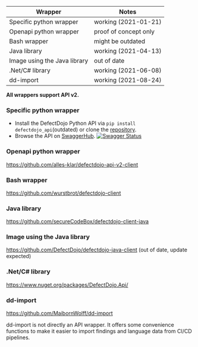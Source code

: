 | Wrapper                      | Notes                   |
| -----------------------------| ------------------------|
| Specific python wrapper      | working (2021-01-21)    |
| Openapi python wrapper       | proof of concept only   |
| Bash wrapper                 | might be outdated       |
| Java library                 | working (2021-04-13)    |
| Image using the Java library | out of date             |
| .Net/C# library              | working (2021-06-08)    |
| dd-import                    | working (2021-08-24)    |

**All wrappers support API v2.**

### Specific python wrapper
* Install the DefectDojo Python API via `pip install defectdojo_api`(outdated) or clone
  the [repository](https://github.com/DefectDojo/defectdojo_api).
* Browse the API on
  [SwaggerHub](https://app.swaggerhub.com/apis/DefectDojo/defect-dojo_api_v_2/1.0.0).
  [![Swagger Status](http://online.swagger.io/validator?url=https://api.swaggerhub.com/apis/DefectDojo/defect-dojo_api_v_2/1.0.0)](https://app.swaggerhub.com/apis/DefectDojo/defect-dojo_api_v_2/1.0.0)

### Openapi python wrapper
https://github.com/alles-klar/defectdojo-api-v2-client

### Bash wrapper
https://github.com/wurstbrot/defectdojo-client

### Java library
https://github.com/secureCodeBox/defectdojo-client-java

### Image using the Java library
https://github.com/DefectDojo/defectdojo-java-client (out of date, update expected)

### .Net/C# library
https://www.nuget.org/packages/DefectDojo.Api/

### dd-import
https://github.com/MaibornWolff/dd-import

dd-import is not directly an API wrapper. It offers some convenience functions to make it easier to import findings and language data from CI/CD pipelines.